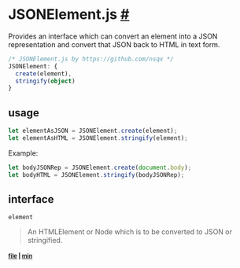 # JSONElement.js [#](#)
Provides an interface which can convert an element into a JSON representation and convert that JSON back to HTML in text form.

```typescript
/* JSONElement.js by https://github.com/nsqx */
JSONElement: {
  create(element),
  stringify(object)
}
```

## usage
```javascript
let elementAsJSON = JSONElement.create(element);
let elementAsHTML = JSONElement.stringify(element);
```
Example:
```javascript
let bodyJSONRep = JSONElement.create(document.body);
let bodyHTML = JSONElement.stringify(bodyJSONRep);
```

## interface

`element`
> An HTMLElement or Node which is to be converted to JSON or stringified.

<sub>
  
  #### [file](JSONElement.js) | [min](JSONElement.min.js)

</sub>
